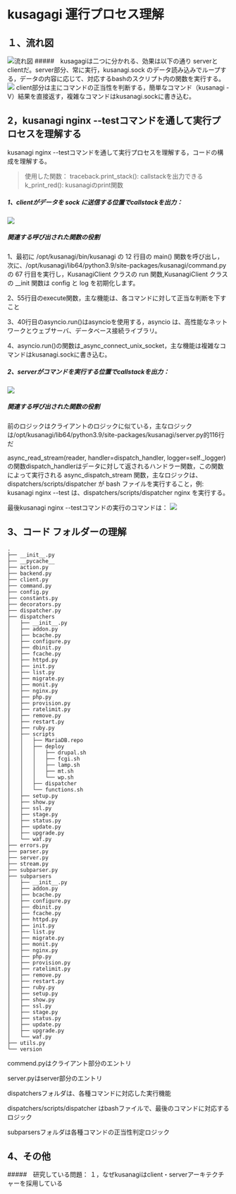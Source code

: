 
# kusagagi 運行プロセス理解


## １、流れ図
![流れ図](./img/1.png)
#####　kusagagiは二つに分かれる、効果は以下の通り
serverとclientだ。server部分、常に実行，kusanagi.sock のデータ読み込みでループする，データの内容に応じて、対応するbashのスクリプト内の関数を実行する。
![](./img/2.png)
client部分は主にコマンドの正当性を判断する，簡単なコマンド（kusanagi -V）結果を直接返す，複雑なコマンドはkusanagi.sockに書き込む。
## 2，kusanagi nginx --testコマンドを通して実行プロセスを理解する
kusanagi nginx --testコマンドを通して実行プロセスを理解する，コードの構成を理解する。
> 使用した関数：
traceback.print_stack(): callstackを出力できる
k_print_red(): kusanagiのprint関数

##### 1、clientがデータを sock に送信する位置でcallstackを出力：
![](./img/3.png)
##### 関連する呼び出された関数の役割
1、最初に /opt/kusanagi/bin/kusanagi の 12 行目の main() 関数を呼び出し，次に、/opt/kusanagi/lib64/python3.9/site-packages/kusanagi/command.py の 67 行目を実行し，KusanagiClient クラスの run 関数,KusanagiClient クラスの __init 関数は config と log を初期化します。

2、55行目のexecute関数，主な機能は、各コマンドに対して正当な判断を下すこと

3、40行目のasyncio.run()はasyncioを使用する，asyncio は、高性能なネットワークとウェブサーバ、データベース接続ライブラリ。

4、asyncio.run()の関数は_async_connect_unix_socket，主な機能は複雑なコマンドはkusanagi.sockに書き込む。


##### 2、serverがコマンドを実行する位置でcallstackを出力：
![](./img/4.png)
##### 関連する呼び出された関数の役割
前のロジックはクライアントのロジックに似ている，主なロジックは/opt/kusanagi/lib64/python3.9/site-packages/kusanagi/server.py的116行だ

async_read_stream(reader, handler=dispatch_handler, logger=self._logger)の関数dispatch_handlerはデータに対して返されるハンドラー関数，この関数によって実行される async_dispatch_stream 関数，主なロジックは、dispatchers/scripts/dispatcher が bash ファイルを実行すること，例: kusanagi nginx --test は、dispatchers/scripts/dispatcher nginx を実行する。

最後kusanagi nginx --testコマンドの実行のコマンドは：
![](./img/5.png)
## 3、コード フォルダーの理解
``` 
.
├── __init__.py
├── __pycache__
├── action.py
├── backend.py
├── client.py
├── command.py
├── config.py
├── constants.py
├── decorators.py
├── dispatcher.py
├── dispatchers
│   ├── __init__.py
│   ├── addon.py
│   ├── bcache.py
│   ├── configure.py
│   ├── dbinit.py
│   ├── fcache.py
│   ├── httpd.py
│   ├── init.py
│   ├── list.py
│   ├── migrate.py
│   ├── monit.py
│   ├── nginx.py
│   ├── php.py
│   ├── provision.py
│   ├── ratelimit.py
│   ├── remove.py
│   ├── restart.py
│   ├── ruby.py
│   ├── scripts
│   │   ├── MariaDB.repo
│   │   ├── deploy
│   │   │   ├── drupal.sh
│   │   │   ├── fcgi.sh
│   │   │   ├── lamp.sh
│   │   │   ├── mt.sh
│   │   │   └── wp.sh
│   │   ├── dispatcher
│   │   └── functions.sh
│   ├── setup.py
│   ├── show.py
│   ├── ssl.py
│   ├── stage.py
│   ├── status.py
│   ├── update.py
│   ├── upgrade.py
│   └── waf.py
├── errors.py
├── parser.py
├── server.py
├── stream.py
├── subparser.py
├── subparsers
│   ├── __init__.py 
│   ├── addon.py
│   ├── bcache.py
│   ├── configure.py
│   ├── dbinit.py
│   ├── fcache.py
│   ├── httpd.py
│   ├── init.py
│   ├── list.py
│   ├── migrate.py
│   ├── monit.py
│   ├── nginx.py
│   ├── php.py
│   ├── provision.py
│   ├── ratelimit.py
│   ├── remove.py
│   ├── restart.py
│   ├── ruby.py
│   ├── setup.py
│   ├── show.py
│   ├── ssl.py
│   ├── stage.py
│   ├── status.py
│   ├── update.py
│   ├── upgrade.py
│   └── waf.py
├── utils.py
└── version
``` 
commend.pyはクライアント部分のエントリ

server.pyはserver部分のエントリ

dispatchersフォルダは、各種コマンドに対応した実行機能

dispatchers/scripts/dispatcher はbashファイルで、最後のコマンドに対応するロジック

subparsersフォルダは各種コマンドの正当性判定ロジック
## 4、その他
#####　研究している問題：
１，なぜkusanagiはclient・serverアーキテクチャーを採用している